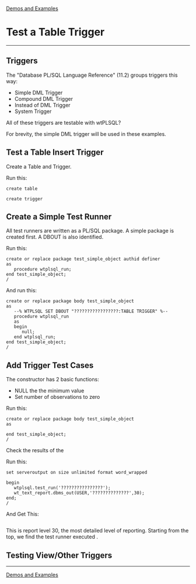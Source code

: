 [Demos and Examples](README.md)

# Test a Table Trigger

---

## Triggers

The "Database PL/SQL Language Reference" (11.2) groups triggers this way:
* Simple DML Trigger
* Compound DML Trigger
* Instead of DML Trigger
* System Trigger

All of these triggers are testable with wtPLSQL?

For brevity, the simple DML trigger will be used in these examples.

## Test a Table Insert Trigger

Create a Table and Trigger.

Run this:

```
create table

create trigger
```

## Create a Simple Test Runner

All test runners are written as a PL/SQL package. A simple package is created first.  A DBOUT is also identified.

Run this:

```
create or replace package test_simple_object authid definer
as
   procedure wtplsql_run;
end test_simple_object;
/
```

And run this:

```
create or replace package body test_simple_object
as
   --% WTPLSQL SET DBOUT "?????????????????:TABLE TRIGGER" %--
   procedure wtplsql_run
   as
   begin
      null;
   end wtplsql_run;
end test_simple_object;
/
```

## Add Trigger Test Cases

The constructor has 2 basic functions:
* NULL the the minimum value
* Set number of observations to zero

Run this:

```
create or replace package body test_simple_object
as

end test_simple_object;
/
```

Check the results of the 

Run this:

```
set serveroutput on size unlimited format word_wrapped

begin
   wtplsql.test_run('????????????????');
   wt_text_report.dbms_out(USER,'??????????????',30);
end;
/
```

And Get This:

```

```

This is report level 30, the most detailed level of reporting.  Starting from the top, we find the test runner executed .


## Testing View/Other Triggers


---
[Demos and Examples](README.md)
